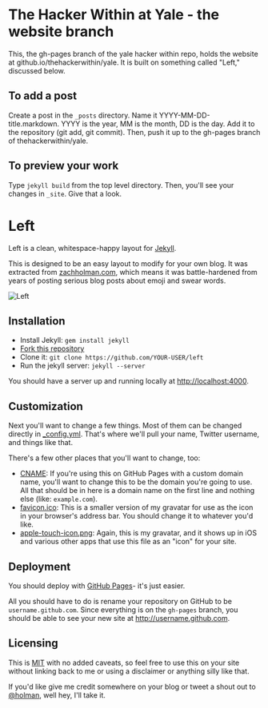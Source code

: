 
# The Hacker Within at Yale - the website branch

This, the gh-pages branch of the yale hacker within repo, holds the website at 
github.io/thehackerwithin/yale. It is built on something called "Left," 
discussed below.

## To add a post

Create a post in the `_posts` directory. Name it YYYY-MM-DD-title.markdown. YYYY 
is the year, MM is the month, DD is the day. Add it to the repository (git add, 
git commit). Then, push it up to the gh-pages branch of thehackerwithin/yale.

## To preview your work

Type `jekyll build` from the top level directory. Then, you'll see your changes 
in `_site`. Give that a look.  

# Left

Left is a clean, whitespace-happy layout for [Jekyll](https://github.com/mojombo/jekyll).

This is designed to be an easy layout to modify for your own blog. It was
extracted from [zachholman.com](http://zachholman.com/), which means it was
battle-hardened from years of posting serious blog posts about emoji and swear
words.

![Left](http://cl.ly/image/3S2r1p2C0E2B/content)

## Installation

- Install Jekyll: `gem install jekyll`
- [Fork this repository](https://github.com/holman/left/fork)
- Clone it: `git clone https://github.com/YOUR-USER/left`
- Run the jekyll server: `jekyll --server`

You should have a server up and running locally at <http://localhost:4000>.

## Customization

Next you'll want to change a few things. Most of them can be changed directly in
[_config.yml](https://github.com/holman/left/blob/master/_config.yml). That's
where we'll pull your name, Twitter username, and things like that.

There's a few other places that you'll want to change, too:

- [CNAME](https://github.com/holman/left/blob/master/CNAME): If you're using
  this on GitHub Pages with a custom domain name, you'll want to change this
  to be the domain you're going to use. All that should be in here is a
  domain name on the first line and nothing else (like: `example.com`).
- [favicon.ico](https://github.com/holman/left/blob/master/favicon.ico): This
  is a smaller version of my gravatar for use as the icon in your browser's
  address bar. You should change it to whatever you'd like.
- [apple-touch-icon.png](https://github.com/holman/left/blob/master/apple-touch-icon.png):
  Again, this is my gravatar, and it shows up in iOS and various other apps
  that use this file as an "icon" for your site.

## Deployment

You should deploy with [GitHub Pages](http://pages.github.com)- it's just
easier.

All you should have to do is rename your repository on GitHub to be
`username.github.com`. Since everything is on the `gh-pages` branch, you
should be able to see your new site at <http://username.github.com>.

## Licensing

This is [MIT](https://github.com/holman/left/blob/master/LICENSE) with no
added caveats, so feel free to use this on your site without linking back to
me or using a disclaimer or anything silly like that.

If you'd like give me credit somewhere on your blog or tweet a shout out to
[@holman](https://twitter.com/holman), well hey, I'll take it.
